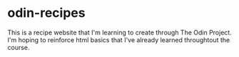 # odin-recipes

This is a recipe website that I'm learning to create through The Odin Project.
I'm hoping to reinforce html basics that I've already learned throughtout the course.
